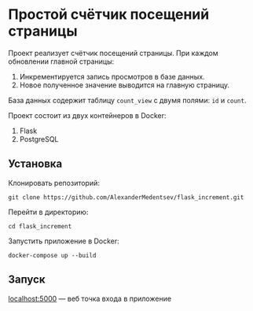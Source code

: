 Простой счётчик посещений страницы
==============================================
Проект реализует счётчик посещений страницы. При каждом обновлении главной страницы:
1. Инкрементируется запись просмотров в базе данных.
2. Новое полученное значение выводится на главную страницу.

База данных содержит таблицу  `count_view` с двумя полями: `id` и `count`. 

Проект состоит из двух контейнеров в Docker:
1. Flask
2. PostgreSQL

## Установка

Клонировать репозиторий:

	git clone https://github.com/AlexanderMedentsev/flask_increment.git

Перейти в директорию:

    cd flask_increment

Запустить приложение в Docker:

	docker-compose up --build

## Запуск

[localhost:5000](http://localhost:5000 "Перейти в браузер") — веб точка входа в приложение


